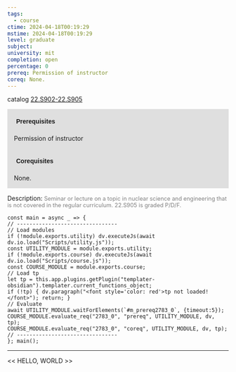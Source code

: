 ```yaml
---
tags:
  - course
ctime: 2024-04-18T00:19:29
mstime: 2024-04-18T00:19:29
level: graduate
subject: 
university: mit
completion: open
percentage: 0
prereq: Permission of instructor
coreq: None.
---
```


catalog [22.S902-22.S905](http://student.mit.edu/catalog/m22c.html#22.S905)

<span style="display: block; padding: 15px; background-color: rgb(100, 100, 100, 0.2);"><font id="m_prereq2783_0" style="display: block; font-family: Arial, sans-serif; font-weight: bold; padding: 5px">Prerequisites</font><br><span id="prereq2783_0">Permission of instructor</span></span>
<span style="display: block; padding: 15px; background-color: rgb(100, 100, 100, 0.2);"><font id="m_coreq2783_0" style="display: block; font-family: Arial, sans-serif; font-weight: bold; padding: 5px">Corequisites</font><br><span id="coreq2783_0">None.</span></span>

<font style="">Description:</font>
<font style="color: grey; font-size: 0.8rem;">Seminar or lecture on a topic in nuclear science and engineering that is not covered in the regular curriculum. 22.S905 is graded P/D/F.</font>

```dataviewjs
const main = async _ => {
// --------------------------------
// Load modules
if (!module.exports.utility) dv.executeJs(await dv.io.load("Scripts/utility.js"));
const UTILITY_MODULE = module.exports.utility;
if (!module.exports.course) dv.executeJs(await dv.io.load("Scripts/course.js"));
const COURSE_MODULE = module.exports.course;
// Load tp
let tp = this.app.plugins.getPlugin("templater-obsidian").templater.current_functions_object;
if (!tp) { dv.paragraph("<font style='color: red'>tp not loaded!</font>"); return; }
// Evaluate
await UTILITY_MODULE.waitForElements(`#m_prereq2783_0`, {timeout:5});
COURSE_MODULE.evaluate_req("2783_0", "prereq", UTILITY_MODULE, dv, tp);
COURSE_MODULE.evaluate_req("2783_0", "coreq", UTILITY_MODULE, dv, tp);
// --------------------------------
}; main();
```

---

<< HELLO, WORLD >>
